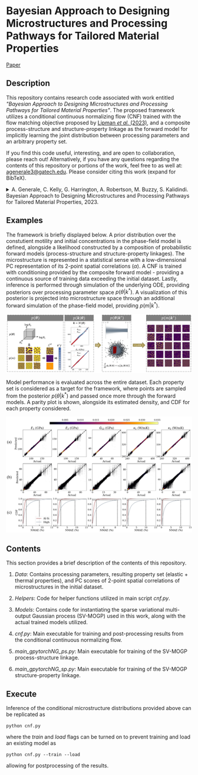 # Bayesian Approach to Designing Microstructures and Processing Pathways for Tailored Material Properties

[Paper](https://openreview.net/forum?id=zZPICTs5gB)

## Description

This repository contains research code associated with work entitled *"Bayesian Approach to Designing Microstructures and Processing Pathways for Tailored Material Properties"*. The proposed framework utilizes a conditional continuous normalizing flow (CNF) trained with the flow matching objective proposed by [Lipman *et al.* (2023)](https://arxiv.org/abs/2210.02747), and a composite process-structure and structure-property linkage as the forward model for implicitly learning the joint distribution between processing parameters and an arbitrary property set.

If you find this code useful, interesting, and are open to collaboration, please reach out!
Alternatively, if you have any questions regarding the contents of this repository or portions of the work, feel free
to as well at: [agenerale3@gatech.edu](agenerale3@gatech.edu). Please consider citing this work (expand for BibTeX).

<details>
<summary>
A. Generale, C. Kelly, G. Harrington, A. Robertson, M. Buzzy, S. Kalidindi. Bayesian Approach to Designing Microstructures and Processing Pathways for Tailored Material Properties, 2023.
</summary>

```bibtex
@inproceedings{
	generale2023a,
	title={A Bayesian Approach to Designing Microstructures and Processing Pathways for Tailored Material Properties},
	author={Adam Generale and Conlain Kelly and Grayson Harrington and Andreas Robertson and Michael Buzzy and Surya Kalidindi},
	booktitle={AI for Accelerated Materials Design - NeurIPS 2023 Workshop},
	year={2023},
	url={https://openreview.net/forum?id=zZPICTs5gB}
	}
```
</details>

## Examples
The framework is briefly displayed below. A prior distribution over the constutient motility and initial concentrations in the phase-field model is defined, alongside a likelihood constructed by a composition of probabilistic forward models (process-structure and structure-property linkages). The microstructure is represented in a statistical sense with a low-dimensional PC representation of its 2-point spatial correlations ($\alpha$). A CNF is trained with conditioning provided by the composite forward model - providing a continuous source of training data exceeding the initial dataset. Lastly, inference is performed through simulation of the underlying ODE, providing posteriors over processing parameter space $p(\theta | k^{*})$. A visualization of this posterior is projected into microstructure space through an additional forward simulation of the phase-field model, providing $p(m | k^{*})$.

![My Image](images/framework.png)

Model performance is evaluated across the entire dataset. Each property set is considered as a target for the framework, where points are sampled from the posterior $p(\theta | k^{*})$ and passed once more through the forward models. A parity plot is shown, alongside its estimated density, and CDF for each property considered.

![My Image](images/marg_pushfwd_dens.png)

## Contents
This section provides a brief description of the contents of this repository.

1. *Data*: Contains processing parameters, resulting property set (elastic + thermal properties), and PC scores of 2-point spatial correlations of microstructures in the initial dataset.

2. *Helpers*: Code for helper functions utilized in main script *cnf.py*.

3. *Models*: Contains code for instantiating the sparse variational multi-output
 Gaussian process (SV-MOGP) used in this work, along with the actual trained models utilized.
 
4. *cnf.py*: Main executable for training and post-processing results from the conditional continuous normalizing flow.

5. *main_gpytorchNG_ps.py*: Main executable for training of the SV-MOGP process-structure linkage.
 
6. *main_gpytorchNG_sp.py*: Main executable for training of the SV-MOGP structure-property linkage.

## Execute
Inference of the conditional microstructure distributions provided above can be replicated as
```
python cnf.py
```
where the *train* and *load* flags can be turned on to prevent training and load an existing model as
```
python cnf.py --train --load
```
allowing for postprocessing of the results.
